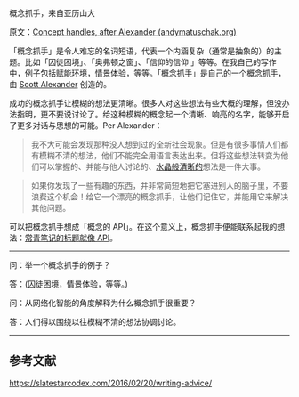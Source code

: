 概念抓手，来自亚历山大

原文：[Concept handles, after Alexander (andymatuschak.org)](https://notes.andymatuschak.org/z5vA4vw86DKNq22xt6pRWhumeRmSzwV6hxRHE)

「概念抓手」是令人难忘的名词短语，代表一个内涵复杂（通常是抽象的）的主题。比如「囚徒困境」、「奥弗顿之窗」、「信仰的信仰 」等等。在我自己的写作中，例子包括[赋能环境](https://notes.andymatuschak.org/z3DaBP4vN1dutjUgrk3jbEeNxScccvDCxDgXe)，[情景体验](https://notes.andymatuschak.org/z3KASfpz5AmNmqM2m517Jbs1EvXrLN7NkeYWH)，等等。「概念抓手」是自己的一个概念抓手，由 [Scott Alexander](https://notes.andymatuschak.org/z6y6cuKoEnMAJ25ad1fFPqcB3DW1T5jeG9XNu) 创造的。

成功的概念抓手让模糊的想法更清晰。很多人对这些想法有些大概的理解，但没办法指明，更不要说讨论了。给这种模糊的概念起一个清晰、响亮的名字，能够开启了更多对话与思想的可能。Per Alexander：

> 我不大可能会发现那种没人想到过的全新社会现象。但是有很多事情人们都有模糊不清的想法，他们不能完全用语言表达出来。但将这些想法转变为他们可以掌握的、并能与他人讨论的、[水晶般清晰的](https://slatestarcodex.com/2014/03/15/can-it-be-wrong-to-crystallize-patterns/)想法是一件大事。

>

> 如果你发现了一些有趣的东西，并非常简短地把它塞进别人的脑子里，不要浪费这个机会！给它一个漂亮的概念抓手，让他们记住它，并能用它来解决其他问题。

可以把概念抓手想成「概念的 API」。在这个意义上，概念抓手便能联系起我的想法：[常青笔记的标题就像 API](https://notes.andymatuschak.org/z3XP5GRmd9z1D2qCE7pxUvbeSVeQuMiqz9x1C)。

------

问：举一个概念抓手的例子？

答：(囚徒困境，情景体验，等等。)

问：从网络化智能的角度解释为什么概念抓手很重要？

答：人们得以围绕以往模糊不清的想法协调讨论。

------

## 参考文献

https://slatestarcodex.com/2016/02/20/writing-advice/